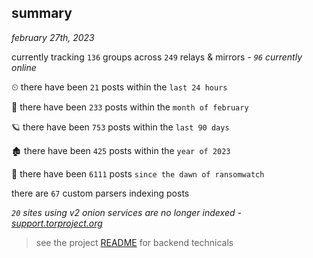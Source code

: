 
## summary
_february 27th, 2023_

currently tracking `136` groups across `249` relays & mirrors - _`96` currently online_

⏲ there have been `21` posts within the `last 24 hours`

🦈 there have been `233` posts within the `month of february`

🪐 there have been `753` posts within the `last 90 days`

🏚 there have been `425` posts within the `year of 2023`

🦕 there have been `6111` posts `since the dawn of ransomwatch`

there are `67` custom parsers indexing posts

_`20` sites using v2 onion services are no longer indexed - [support.torproject.org](https://support.torproject.org/onionservices/v2-deprecation/)_

> see the project [README](https://github.com/joshhighet/ransomwatch#ransomwatch--) for backend technicals
